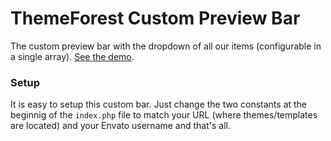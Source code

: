 ThemeForest Custom Preview Bar
=======================

The custom preview bar with the dropdown of all our items (configurable in a single array). [See the demo](http://www.proteusthemes.com/themes/?theme=webmarket-html).

### Setup

It is easy to setup this custom bar. Just change the two constants at the beginnig of the `index.php` file to match your URL (where themes/templates are located) and your Envato username and that's all.